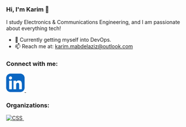 ### Hi, I'm Karim 👋
I study Electronics & Communications Engineering, and I am passionate about everything tech!
- 🔭 Currently getting myself into DevOps.
- 📫 Reach me at: karim.mabdelaziz@outlook.com

### Connect with me: 
<div id="badges">
  <a href="https://www.linkedin.com/in/karimabdelaziz0/">
    <img src="https://github.com/tandpfun/skill-icons/blob/main/icons/LinkedIn.svg" alt="LinkedIn Badge"alt="CSS" width="50" height="50"/>&nbsp;
  </a>
</div>

### Organizations:
<div id="Organizationss">
  <a href="https://aast.edu/en/centers/ric/index.php">
    <img src="https://media.licdn.com/dms/image/C4D0BAQGUdjvlNavtiw/company-logo_200_200/0/1638994540589?e=2147483647&v=beta&t=hBwKW1q2I5ClrvfnTUWC0KvPE0ln9Oql_e6agmm9vIY" alt="CSS" width="80" height="60"/>&nbsp;
  </a>
</div>
